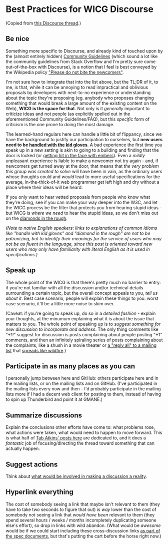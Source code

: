 # Best Practices for WICG Discourse

(Copied from [this Discourse thread](http://discourse.wicg.io/t/wicg-best-practices/942).)

## Be nice

Something more specific to Discourse, and already kind of touched upon by the (almost entirely hidden) [Community Guidelines](http://discourse.wicg.io/guidelines) (which sound a lot like the community guidelines from Stack Overflow and I'm pretty sure come out-of-the-box with Discourse), is a notion that I feel is best conveyed by the Wikipedia policy ["Please do not bite the newcomers"](https://en.wikipedia.org/wiki/Wikipedia:Please_do_not_bite_the_newcomers).

I'm not sure how to integrate that into the list above, but the TL;DR of it, to me, is that, while it can be annoying to read impractical and oblivious proposals by developers with next-to-no experience or understanding about the topic they're proposing (eg. anybody who proposes changing something that would break a large amount of the existing content on the Web), **WICG is the space for that**. Not only is it *generally* important to criticize ideas and not people (as explicitly spelled out in the aforementioned Community Guidelines/FAQ), but this *specific* form of criticism is the one prone to doing the most damage.

The learned-hand regulars here can handle a little bit of flippancy, since we have the background to justify our participation to ourselves, but **new users need to be [handled with the kid gloves](http://www.phrases.org.uk/meanings/handle-with-kid-gloves.html)**. A bad experience the first time you speak up in a new setting is akin to going to a building and finding that the door is locked (or [getting hit in the face with embers](http://discourse.wicg.io/t/a-defense-of-declarative-content/988/3)). Even a *mildly* unpleasant experience is liable to make a newcomer not try again - and, if newcomers get turned away at the door, that means that *the very problem this group was created to solve* will have been in vain, as the ordinary users whose thoughts could and *would* lead to more useful specifications for the average, in-the-thick-of-it web programmer get left high and dry without a place where their ideas will be heard.

If you only want to hear vetted proposals from people who know what they're doing, see if you can make your way deeper into the W3C, and let the WICG process be the filter that protects you from hearing stupid ideas - but WICG is *where we need* to hear the stupid ideas, so we don't miss out on the [diamonds in the rough](http://idioms.thefreedictionary.com/diamond+in+the+rough).

*(Note to native English speakers: links to explanations of common idioms like "handle with kid gloves" and "diamond in the rough" are not to be patronizing, but to identify their meanings for the service of users who may not be as fluent in the language, since this post is oriented toward new users who may only have familiarity with literal English as it is used in specifications.)*

## Speak up

The whole point of the WICG is that there's pretty much no barrier to entry: if you're not familiar with all the discussion and/or technical details surrounding a certain topic, but the overall concept appeals to you, *tell us about it*. Best case scenario, people will explain these things to you: worst case scenario, it'll be a little more noise to skim over.

(Caveat: if you're going to speak up, do so in a *detailed fashion* - explain your thoughts, at the minumum explaining what it is about the issue that matters to you. The whole point of speaking up is to *suggest something for new discussion to incorporate and address*. The only thing comments like "+1!" suggest for discussion is posts complaining about people posting "+1" comments, and then an infinitely spiraling series of posts complaining about the complaints, like a shush in a movie theater or [a "reply all" to a mailing list](http://thedailywtf.com/articles/A-Gift-from-Above) that [spreads like wildfire](http://blogs.msdn.com/b/oldnewthing/archive/2012/10/15/10359525.aspx).)

## Participate in as many places as you can

I personally jump between here and GitHub: others participate here and in the mailing lists, or on the mailing lists and on GitHub. (I've participated in the mailing lists every now and then - I'd probably participate in the mailing lists more if I had a decent web client for posting to them, instead of having to spin up Thunderbird and point it at GMANE.)

## Summarize discussions

Explain the conclusions other efforts have come to: what problems rose, what actions were taken, what would need to happen to move forward. This is what half of [Tab Atkins' posts here](http://discourse.wicg.io/users/tabatkins/activity) are dedicated to, and it does a *fantastic* job of focusing/directing the thread toward something that can actually happen.

## Suggest actions

Think about [what would be involved in making a discussion a reality](http://discourse.wicg.io/t/difficulty-ratings-for-proposals/975).

## Hyperlink everything

The cost of somebody seeing a link that maybe isn't relevant to them (they have to take two seconds to figure that out) is *way* lower than the cost of somebody *not* seeing a link that *would have been* relevant to them (they spend several hours / weeks / months incompletely duplicating someone else's effort), so drop in links with wild abandon. (What would be *awesome* would be if we could start including these cross-discussion links [as part of the spec documents](http://discourse.wicg.io/t/outline-color-property-invert-support/932/4), but that's putting the cart before the horse right now.)
